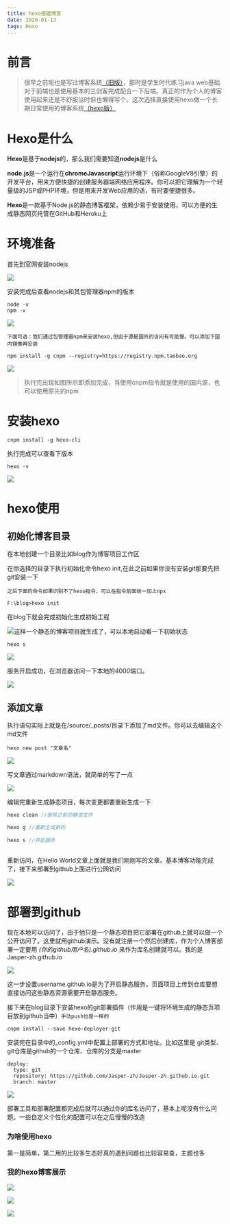 ```yaml
---
title: hexo搭建博客
date: 2020-01-13
tags: Hexo
---
```




# 前言

> 很早之前呢也是写过博客系统[（旧版）](www.yournotes.cn)，那时是学生时代练习java web基础对于前端也是使用基本的三剑客完成配合一下后端。真正的作为个人的博客使用起来还是不舒服当时但也懒得写个。这次选择直接使用hexo做一个长期日常使用的博客系统[（hexo版）](Jasper-zh.github.io)

# Hexo是什么

**Hexo**是基于**nodejs**的，那么我们需要知道**nodejs**是什么

**node.js**是一个运行在**chromeJavascript**运行环境下（俗称GoogleV8引擎）的开发平台，用来方便快捷的创建服务器端网络应用程序。你可以把它理解为一个轻量级的JSP或PHP环境，但是用来开发Web应用的话，有时要便捷很多。

**Hexo**是一款基于Node.js的静态博客框架，依赖少易于安装使用，可以方便的生成静态网页托管在GitHub和Heroku上

#  环境准备

首先到官网安装nodejs

![](https://gitee-blogimage.oss-cn-beijing.aliyuncs.com/blogImage/hexo搭建博客/01.png)

安装完成后查看nodejs和其包管理器npm的版本

```shell
node -v
npm -v
```

![](https://gitee-blogimage.oss-cn-beijing.aliyuncs.com/blogImage/hexo搭建博客/02.png)

`下面可选：我们通过包管理器npm来安装hexo,但由于源是国外的访问有可能慢。可以添加下国内镜像再安装`

```shell
npm install -g cnpm --registry=https://registry.npm.taobao.org
```

![](https://gitee-blogimage.oss-cn-beijing.aliyuncs.com/blogImage/hexo搭建博客/03.png)

> 执行完出现如图所示即添加完成，当使用cnpm指令就是使用的国内源，也可以使用原先的npm



# 安装hexo

```shell
cnpm install -g hexo-cli
```

执行完成可以查看下版本

```shell
hexo -v
```

![](https://gitee-blogimage.oss-cn-beijing.aliyuncs.com/blogImage/hexo搭建博客/04.png)



#  hexo使用

##  初始化博客目录

在本地创建一个目录比如blog作为博客项目工作区

在你选择的目录下执行初始化命令hexo init,在此之前如果你没有安装git那要先把git安装一下

`之后下面的命令如果识别不了hexo指令，可以在指令前面统一加上npx`

```shell
F:\blog>hexo init
```

在blog下就会完成初始化生成初始工程

![](https://gitee-blogimage.oss-cn-beijing.aliyuncs.com/blogImage/hexo搭建博客/05.png)这样一个静态的博客项目就生成了，可以本地启动看一下初始状态

```
hexo s
```

![](https://gitee-blogimage.oss-cn-beijing.aliyuncs.com/blogImage/hexo搭建博客/06.png)

服务开启成功，在浏览器访问一下本地的4000端口。

![](https://gitee-blogimage.oss-cn-beijing.aliyuncs.com/blogImage/hexo搭建博客/07.png)



## 添加文章

执行语句实际上就是在/source/_posts/目录下添加了md文件。你可以去编辑这个md文件

```
hexo new post "文章名"
```

![](https://gitee-blogimage.oss-cn-beijing.aliyuncs.com/blogImage/hexo搭建博客/09.png)

写文章通过markdown语法，就简单的写了一点

![](https://gitee-blogimage.oss-cn-beijing.aliyuncs.com/blogImage/hexo搭建博客/10.png)

编辑完重新生成静态项目，每次变更都要重新生成一下

```java
hexo clean //删除之前的静态文件

hexo g //重新生成新的
    
hexo s //开启服务
    
```

重新访问，在Hello World文章上面就是我们刚刚写的文章。基本博客功能完成了，接下来部署到github上面进行公网访问

![](https://gitee-blogimage.oss-cn-beijing.aliyuncs.com/blogImage/hexo搭建博客/11.png)





# 部署到github

现在本地可以访问了，由于他只是一个静态项目把它部署在github上就可以做一个公开访问了。这里就用github演示。没有就注册一个然后创建库，作为个人博客部署一定要用  *(你的github用户名).github.io*  来作为库名创建就可以。我的是Jasper-zh.github.io 

![](https://gitee-blogimage.oss-cn-beijing.aliyuncs.com/blogImage/hexo搭建博客/12.png)

这一步设置username.github.io是为了开启静态服务，页面项目上传到仓库要想直接访问这些静态资源需要开启静态服务。

接下来在blog目录下安装hexo的git部署插件（作用是一键将环境生成的静态页项目放到github当中）`手动push也是一样的`

```shell
cnpm install --save hexo-deployer-git
```

安装完在目录中的_config.yml中配置上部署的方式和地址。比如这里是  git类型、git仓库是github的一个仓库、仓库的分支是master

```shell
deploy:
  type: git
  repository: https://github.com/Jasper-zh/Jasper-zh.github.io.git
  branch: master
```

![](https://gitee-blogimage.oss-cn-beijing.aliyuncs.com/blogImage/hexo搭建博客/13.png)

部署工具和部署配置都完成后就可以通过你的库名访问了，基本上呢没有什么问题。一些自定义个性化的配置可以在之后慢慢的改造



### 为啥使用hexo

第一是简单，第二用的比较多生态好真的遇到问题也比较容易查，主题也多



### 我的hexo博客展示

![](https://gitee-blogimage.oss-cn-beijing.aliyuncs.com/blogImage/hexo搭建博客/14.png)

![](https://gitee-blogimage.oss-cn-beijing.aliyuncs.com/blogImage/hexo搭建博客/15.png)

![](https://gitee-blogimage.oss-cn-beijing.aliyuncs.com/blogImage/hexo搭建博客/16.png)

